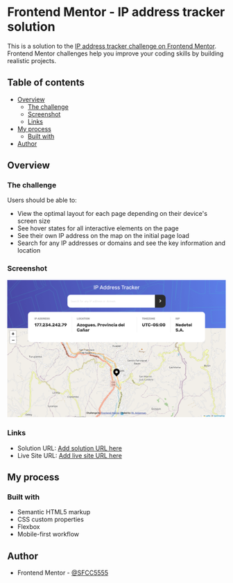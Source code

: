 # Frontend Mentor - IP address tracker solution

This is a solution to the [IP address tracker challenge on Frontend Mentor](https://www.frontendmentor.io/challenges/ip-address-tracker-I8-0yYAH0). Frontend Mentor challenges help you improve your coding skills by building realistic projects. 

## Table of contents

- [Overview](#overview)
  - [The challenge](#the-challenge)
  - [Screenshot](#screenshot)
  - [Links](#links)
- [My process](#my-process)
  - [Built with](#built-with)
- [Author](#author)


## Overview

### The challenge

Users should be able to:

- View the optimal layout for each page depending on their device's screen size
- See hover states for all interactive elements on the page
- See their own IP address on the map on the initial page load
- Search for any IP addresses or domains and see the key information and location

### Screenshot

![](./design/screenshotIPAddressTracker.png)

### Links

- Solution URL: [Add solution URL here](https://github.com/SFCC5555/ipAddressTrackerMaster)
- Live Site URL: [Add live site URL here](https://sfcc5555.github.io/ipAddressTrackerMaster/)

## My process

### Built with

- Semantic HTML5 markup
- CSS custom properties
- Flexbox
- Mobile-first workflow

## Author

- Frontend Mentor - [@SFCC5555](https://www.frontendmentor.io/profile/SFCC5555)

